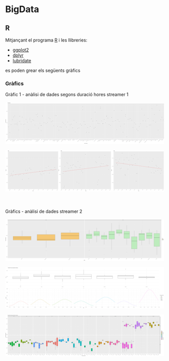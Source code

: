 # BigData

## R

Mitjançant el programa [R](https://www.r-project.org/) i les llibreries:

 * [ggplot2](https://ggplot2.tidyverse.org/)
 * [dplyr](https://dplyr.tidyverse.org/)
 * [lubridate](https://lubridate.tidyverse.org/)

es poden grear els següents gràfics

### Gràfics

Gràfic 1 - anàlisi de dades segons duració hores streamer 1
<br />
<br />
<img src="./pictures/R - Grafic punts entrevites.png" alt="R - Grafic general">
<br />
<br />
<img src="./pictures/R - Grafic punts i regressio linial tertulies The Wild Project.png" alt="R - Regressió linial tertulies">
<br />
<br />
<br />
<br />
Gràfics - anàlisi de dades streamer 2
<br />
<br />
<img src="./pictures/R - Boxplot duracio streams per mes i any.png" alt="R - Gràfic boxplot duracio streams per mes i any">
<br />
<br />
<img src="./pictures/R - Distribucio hores per dies.png" alt="R - Distribucio hores per dies">
<br />
<br />
<img src="./pictures/R - Distribucio hores per dies mesos i anys.png" alt="R - Gràfic de distribucio segons hores per dies mesos i anys">
<br />
<br />
<br />
<br />
